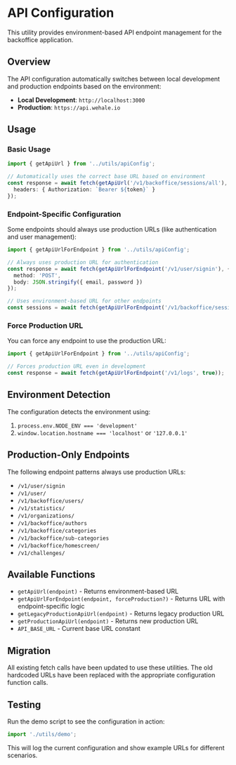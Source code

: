 # API Configuration

This utility provides environment-based API endpoint management for the backoffice application.

## Overview

The API configuration automatically switches between local development and production endpoints based on the environment:

- **Local Development**: `http://localhost:3000`
- **Production**: `https://api.wehale.io`

## Usage

### Basic Usage

```typescript
import { getApiUrl } from '../utils/apiConfig';

// Automatically uses the correct base URL based on environment
const response = await fetch(getApiUrl('/v1/backoffice/sessions/all'), {
  headers: { Authorization: `Bearer ${token}` }
});
```

### Endpoint-Specific Configuration

Some endpoints should always use production URLs (like authentication and user management):

```typescript
import { getApiUrlForEndpoint } from '../utils/apiConfig';

// Always uses production URL for authentication
const response = await fetch(getApiUrlForEndpoint('/v1/user/signin'), {
  method: 'POST',
  body: JSON.stringify({ email, password })
});

// Uses environment-based URL for other endpoints
const sessions = await fetch(getApiUrlForEndpoint('/v1/backoffice/sessions/all'));
```

### Force Production URL

You can force any endpoint to use the production URL:

```typescript
import { getApiUrlForEndpoint } from '../utils/apiConfig';

// Forces production URL even in development
const response = await fetch(getApiUrlForEndpoint('/v1/logs', true));
```

## Environment Detection

The configuration detects the environment using:

1. `process.env.NODE_ENV === 'development'`
2. `window.location.hostname === 'localhost'` or `'127.0.0.1'`

## Production-Only Endpoints

The following endpoint patterns always use production URLs:

- `/v1/user/signin`
- `/v1/user/`
- `/v1/backoffice/users/`
- `/v1/statistics/`
- `/v1/organizations/`
- `/v1/backoffice/authors`
- `/v1/backoffice/categories`
- `/v1/backoffice/sub-categories`
- `/v1/backoffice/homescreen/`
- `/v1/challenges/`

## Available Functions

- `getApiUrl(endpoint)` - Returns environment-based URL
- `getApiUrlForEndpoint(endpoint, forceProduction?)` - Returns URL with endpoint-specific logic
- `getLegacyProductionApiUrl(endpoint)` - Returns legacy production URL
- `getProductionApiUrl(endpoint)` - Returns new production URL
- `API_BASE_URL` - Current base URL constant

## Migration

All existing fetch calls have been updated to use these utilities. The old hardcoded URLs have been replaced with the appropriate configuration function calls.

## Testing

Run the demo script to see the configuration in action:

```typescript
import './utils/demo';
```

This will log the current configuration and show example URLs for different scenarios.
